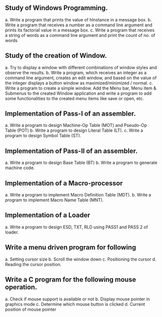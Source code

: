 ## Study of Windows Programming. 
a. Write a program that prints the value of hInstance in a message box. 
b. Write a program that receives a number as a command line argument and prints its factorial value in a message box. 
c. Write a program that receives a string of words as a command line argument and print the count of no. of words
## Study of the creation of Window. 
a. Try to display a window with different combinations of window styles and observe the results. 
b. Write a program, which receives an integer as a command line argument, creates an edit window, and based on the value of the integer displays a button window as maximized/minimized / normal. 
c. Write a program to create a simple window. Add the Menu bar, Menu item & Submenus to the created Window application and write a program to add some functionalities to the created menu items like save or open, etc.
## Implementation of Pass-I of an assembler. 
a. Write a program to design Machine-Op Table (MOT) and Pseudo-Op Table (POT) 
b. Write a program to design Literal Table (LT). 
c. Write a program to design Symbol Table (ST).
## Implementation of Pass-II of an assembler. 
a. Write a program to design Base Table (BT) 
b. Write a program to generate machine code.
## Implementation of a Macro-processor 
a. Write a program to implement Macro Definition Table (MDT). b. Write a program to implement Macro Name Table (MNT).
## Implementation of a Loader 
a. Write a program to design ESD, TXT, RLD using PASS1 and PASS 2 of loader.
## Write a menu driven program for following 
a. Setting cursor size 
b. Scroll the window down 
c. Positioning the cursor 
d. Reading the cursor position.
## Write a C program for the following mouse operation. 
a. Check if mouse support is available or not 
b. Display mouse pointer in graphics mode 
c. Determine which mouse button is clicked 
d. Current position of mouse pointer
